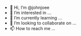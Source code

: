 - 👋 Hi, I’m @johnjoee
- 👀 I’m interested in ...
- 🌱 I’m currently learning ...
- 💞️ I’m looking to collaborate on ...
- 📫 How to reach me ...

<!---
johnjoee/johnjoee is a ✨ special ✨ repository because its `README.md` (this file) appears on your GitHub profile.
You can click the Preview link to take a look at your changes.
--->
